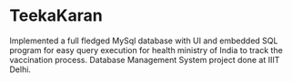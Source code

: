 # TeekaKaran
Implemented a full fledged MySql database with UI and embedded SQL program for easy query execution for health ministry of India to track the vaccination process. Database Management System project done at IIIT Delhi.
